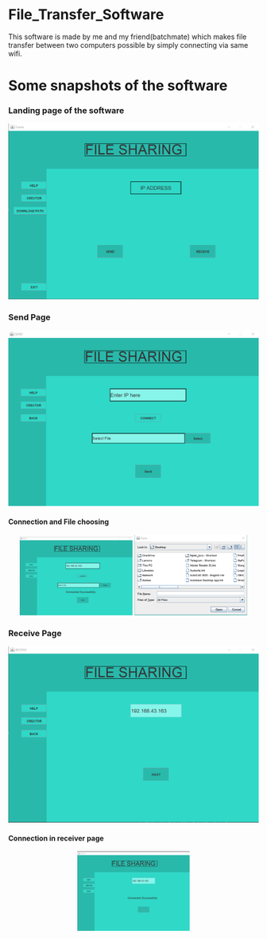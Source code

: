 # File_Transfer_Software
 This software is made by me and my friend(batchmate) which makes file transfer between two computers possible by simply connecting via same wifi. 

# Some snapshots of the software

### Landing page of the software
![mainFrame.png](Software_Snapshots/mainFrame.png)

### Send Page
![sendFrame.png](/Software_Snapshots/sendFrame.png)

#### Connection and File choosing
<p align="center">
  <img src="/Software_Snapshots/connectedSuccessfully.png" alt="connectedSuccessfully.png" width="45%">
  <img src="/Software_Snapshots/fileChooser.png" alt="fileChooser.png" width="45%">
</p>

### Receive Page
![receiveFrame.png](/Software_Snapshots/receiveFrame.png)

#### Connection in receiver page
<p align="center">
  <img src="/Software_Snapshots/receiveConnectedFrame.png" alt="receiveFrame.png" width="45%">
</p>